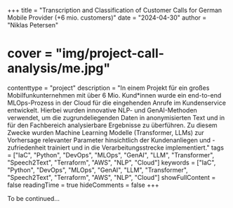 +++
title = "Transcription and Classification of Customer Calls for German Mobile Provider (+6 mio. customers)"
date = "2024-04-30"
author = "Niklas Petersen"
# cover = "img/project-call-analysis/me.jpg"
contenttype = "project"
description = "In einem Projekt für ein großes Mobilfunkunternehmen mit über 6 Mio. Kund*innen wurde ein end-to-end MLOps-Prozess in der Cloud für die eingehenden Anrufe im Kundenservice entwickelt. Hierbei wurden innovative NLP- und GenAI-Methoden verwendet, um die zugrundeliegenden Daten in anonymisierten Text und in für den Fachbereich analysierbare Ergebnisse zu überführen. Zu diesem Zwecke wurden Machine Learning Modelle (Transformer, LLMs) zur Vorhersage relevanter Parameter hinsichtlich der Kundenanliegen und -zufriedenheit trainiert und in die Verarbeitungsstrecke implementiert."
tags = ["IaC", "Python", "DevOps", "MLOps", "GenAI", "LLM", "Transformer", "Speech2Text", "Terraform", "AWS", "NLP", "Cloud"]
keywords = ["IaC", "Python", "DevOps", "MLOps", "GenAI", "LLM", "Transformer", "Speech2Text", "Terraform", "AWS", "NLP", "Cloud"]
showFullContent = false
readingTime = true
hideComments = false
+++

To be continued...